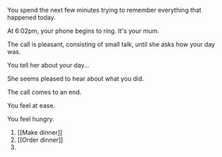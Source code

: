 You spend the next few minutes trying to remember everything that happened today.

At 6:02pm, your phone begins to ring. It's your mum.

The call is pleasant, consisting of small talk, until she asks how your day was.

You tell her about your day...

She seems pleased to hear about what you did.

The call comes to an end.

You feel at ease.

You feel hungry.

1. [[Make dinner]]
2. [[Order dinner]]
3. 